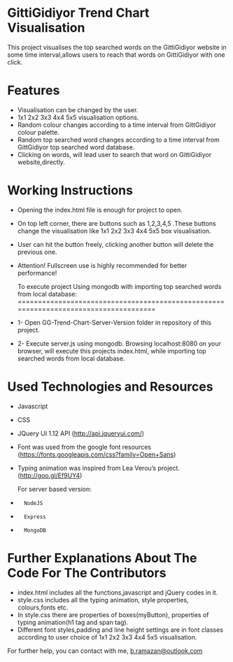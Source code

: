 GittiGidiyor Trend Chart Visualisation
=============================================

This project visualises the top searched words on the GittiGidiyor website in some time interval,allows users to reach that words on GittiGidiyor with one click.

Features
========

- Visualisation can be changed by the user.
- 1x1 2x2 3x3 4x4 5x5 visualisation options.
- Random colour changes according to a time interval from GittGidiyor colour palette.
- Random top searched word changes according to a time interval from GittGidiyor top searched word database.
- Clicking on words, will lead user to search that word on GittiGidiyor website,directly.

Working Instructions
====================

- Opening the index.html file is enough for project to open.
- On top left corner, there are buttons such as 1,2,3,4,5 .These buttons change the visualisation like 1x1 2x2 3x3 4x4 5x5 box visualisation.
- User can hit the button freely, clicking another button will delete the previous one.
- Attention! Fullscreen use is highly recommended for better performance!

   To execute project Using mongodb with importing top searched words from local database:
=====================================================================================
-  1- Open GG-Trend-Chart-Server-Version folder in repository of this project.
-  2- Execute server.js using mongodb. Browsing localhost:8080 on your browser, will execute this projects index.html, while importing top searched words
   from local database.

Used Technologies and Resources
===============================

- Javascript
- CSS
- JQuery UI 1.12 API (http://api.jqueryui.com/)
- Font was used from the google font resources (https://fonts.googleapis.com/css?family=Open+Sans)
- Typing animation was inspired from Lea Verou’s project. (http://goo.gl/Ef9UY4)
  
  For server based version:
-       NodeJS
-       Express
-       MongoDB




Further Explanations About The Code For The Contributors
========================================================

- index.html includes all the functions,javascript and jQuery codes in it.
- style.css includes all the typing animation, style properties, colours,fonts etc.
- In style.css there are properties of boxes(myButton), properties of typing animation(h1 tag and span tag).
- Different font styles,padding and line height settings are in font classes according to user choice of 1x1 2x2 3x3 4x4 5x5 visualisation.

For further help, you can contact with me, b.ramazan@outlook.com
